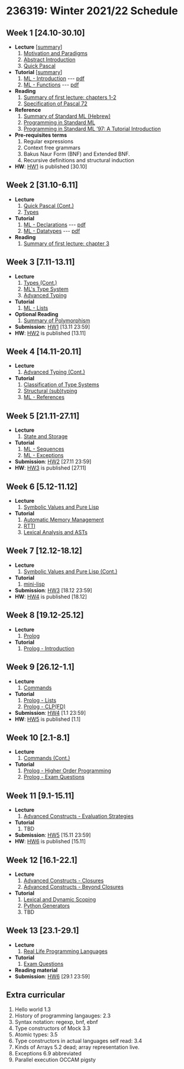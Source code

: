 # 236319: Winter 2021/22 Schedule

## Week 1 \[24.10-30.10\]

* **Lecture** \[[summary](Lectures/summaries/lecture1.md)\]
    1. [Motivation and Paradigms](Lectures/introduction.md)
    2. [Abstract Introduction](https://docs.google.com/presentation/d/1LKVaPEXuPYzI149K-68XZR-HHv6cJkOWgdBg9T98cog/edit?usp=sharing)
    3. [Quick Pascal](https://docs.google.com/presentation/d/1n_VQM6HCASj5FINurqF3wusE4fS2qqq_h7AoQvMgXzI/edit?usp=sharing)
* **Tutorial** \[[summary](Tutorials/summaries/1.md)\]
    1. [ML - Introduction](Tutorials/sml/introduction.md) --- [pdf](Tutorials/pdfs/sml/introduction.pdf)
    2. [ML - Functions](Tutorials/sml/functions.md) --- [pdf](Tutorials/pdfs/sml/functions.pdf)
* **Reading**
    1. [Summary of first lecture: chapters 1-2](https://docs.google.com/document/d/1LNSWwi2VYPrOcNPdQ3YvXhFfZtg_r4D6SH9adcFAIK4/edit?usp=sharing)
    2. [Specification of Pascal 72](Misc/PascalReport.pdf)
* **Reference**
    1. [Summary of Standard ML (Hebrew)](https://drive.google.com/file/d/0B3645jTHku6WZm4zeEJxSzRTMU0/view?usp=sharing&resourcekey=0-bLE_IX7sWV2H21phV4i6Vw)
    2. [Programming in Standard ML](https://drive.google.com/file/d/0B8_AnUZwVFgoTEpaM1VOWXY5NWs/view?usp=sharing&resourcekey=0-wsdSa5CtgDEwdDZZ4KNY6w)
    3. [Programming in Standard ML ’97: A Tutorial Introduction](http://www.lfcs.inf.ed.ac.uk/reports/97/ECS-LFCS-97-364/ECS-LFCS-97-364.pdf)
* **Pre-requisites terms**
    1. Regular expressions
    2. Context free grammars
    3. Bakus Naur Form (BNF) and Extended  BNF.
    4. Recursive definitions and structural induction
* **HW**: [HW1](???) is published \[30.10\]

## Week 2 \[31.10-6.11\]

* **Lecture**
    1. [Quick Pascal (Cont.)](https://docs.google.com/presentation/d/1n_VQM6HCASj5FINurqF3wusE4fS2qqq_h7AoQvMgXzI/edit?usp=sharing)
    2. [Types](Lectures/slides/chapter-3.pdf)
* **Tutorial**
    1. [ML - Declarations](Tutorials/sml/declarations.md) --- [pdf](Tutorials/pdfs/sml/declarations.pdf)
    2. [ML - Datatypes](Tutorials/sml/datatypes.md) --- [pdf](Tutorials/pdfs/sml/datatypes.pdf)
* **Reading**
    1. [Summary of first lecture: chapter 3](https://docs.google.com/document/d/1LNSWwi2VYPrOcNPdQ3YvXhFfZtg_r4D6SH9adcFAIK4/edit?usp=sharing)

## Week 3 \[7.11-13.11\]

* **Lecture**
    1. [Types (Cont.)](Lectures/slides/chapter-3.pdf)
    2. [ML's Type System](Tutorials/theory/sml-type-system.md)
    3. [Advanced Typing](Lectures/slides/chapter-4.pdf)
* **Tutorial**
    1. [ML - Lists](Tutorials/sml/lists.md)
* **Optional Reading**
    1. [Summary of Polymorphism](https://drive.google.com/file/d/0B3645jTHku6WeDF0MlpIUDh4Zlk/view?usp=sharing&resourcekey=0-fiLhA6npEgrkLQ7p4-sydQ)
* **Submission**: [HW1](???) \[13.11 23:59\]
* **HW**: [HW2](???) is published \[13.11\]

## Week 4 \[14.11-20.11\]

* **Lecture**
    1. [Advanced Typing (Cont.)](Lectures/slides/chapter-4.pdf)
* **Tutorial**
    1. [Classification of Type Systems](Tutorials/theory/type-system-classification.md)
    2. [Structural (sub)typing](Tutorials/theory/structural-typing.md)
    3. [ML - References](Tutorials/sml/refs.md)

## Week 5 \[21.11-27.11\]

* **Lecture**
    1. [State and Storage](Lectures/slides/chapter-5.pdf)
* **Tutorial**
    1. [ML - Sequences](Tutorials/sml/sequences.md)
    2. [ML - Exceptions](Tutorials/sml/exceptions.md)
* **Submission**: [HW2](???) \[27.11 23:59\]
* **HW**: [HW3](???) is published \[27.11\]

## Week 6 \[5.12-11.12\]

* **Lecture**
    1. [Symbolic Values and Pure Lisp](???)
* **Tutorial**
    1. [Automatic Memory Management](Tutorials/theory/automatic-memory-management.md)
    2. [RTTI](Tutorials/theory/rtti.md)
    3. [Lexical Analysis and ASTs](Tutorials/theory/lexical-analysis.md)

## Week 7 \[12.12-18.12\]

* **Lecture**
    1. [Symbolic Values and Pure Lisp (Cont.)](???)
* **Tutorial**
    1. [mini-lisp](Tutorials/theory/mini-lisp.md)
* **Submission**: [HW3](???) \[18.12 23:59\]
* **HW**: [HW4](???) is published \[18.12\]

## Week 8 \[19.12-25.12\]

* **Lecture**
    1. [Prolog](???)
* **Tutorial**
    1. [Prolog - Introduction](Tutorials/prolog/introduction.md)

## Week 9 \[26.12-1.1\]

* **Lecture**
    1. [Commands](Lectures/slides/chapter-6.pdf)
* **Tutorial**
    1. [Prolog - Lists](Tutorials/prolog/lists.md)
    2. [Prolog - CLP(FD)](Tutorials/prolog/clp.md)
* **Submission**: [HW4](???) \[1.1 23:59\]
* **HW**: [HW5](???) is published \[1.1\]

## Week 10 \[2.1-8.1\]

* **Lecture**
    1. [Commands (Cont.)](Lectures/slides/chapter-6.pdf)
* **Tutorial**
    1. [Prolog - Higher Order Programming](Tutorials/prolog/higher-order.md)
    2. [Prolog - Exam Questions](Tutorials/prolog/exam-questions.md)

## Week 11 \[9.1-15.11\]

* **Lecture**
    1. [Advanced Constructs - Evaluation Strategies](Lectures/slides/chapter-7.pdf)
* **Tutorial**
    1. TBD
* **Submission**: [HW5](???) \[15.11 23:59\]
* **HW**: [HW6](???) is published \[15.11\]

## Week 12 \[16.1-22.1\]

* **Lecture**
    1. [Advanced Constructs - Closures](Lectures/slides/chapter-7.pdf)
    2. [Advanced Constructs - Beyond Closures](Lectures/slides/chapter-7.pdf)
* **Tutorial**
    1. [Lexical and Dynamic Scoping](Tutorials/theory/scoping.md)
    2. [Python Generators](Tutorials/python/generators.md)
    3. TBD

## Week 13 \[23.1-29.1\]

* **Lecture**
   1. [Real Life Programming Languages](https://docs.google.com/presentation/d/1FGUzbhURUqzL3hfzCj8m3nR1swqmpG8CYu77H4Tgm5U/edit#slide=id.gb50064ae0_0_89)
* **Tutorial**
   1. [Exam Questions](???)
* **Reading material**
* **Submission**: [HW6](???) \[29.1 23:59\]

## Extra curricular

1. Hello world 1.3
2. History of programming langauges: 2.3
3. Syntax notation: regexp, bnf, ebnf
4. Type constructors of Mock 3.3
5. Atomic types: 3.5
6. Type constructors in actual languages self read: 3.4
7. Kinds of Arrays 5.2 dead; array representation live.
8. Exceptions 6.9 abbreviated
9. Parallel execution OCCAM pigsty
